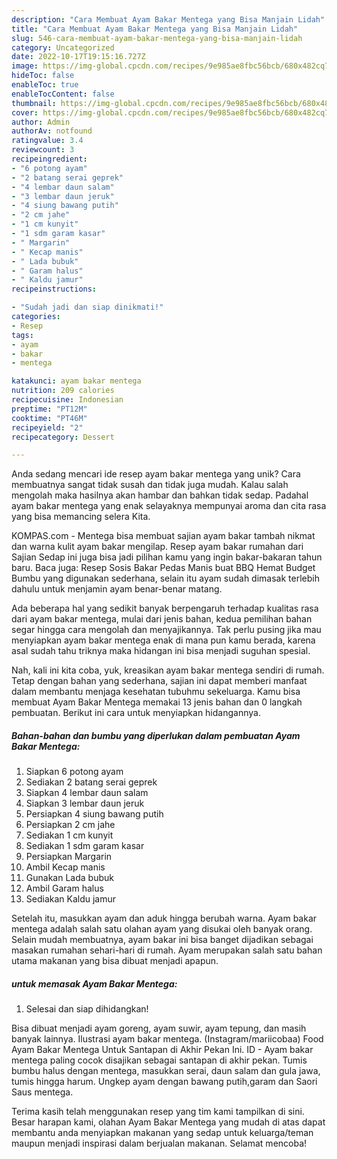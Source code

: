 ```yaml
---
description: "Cara Membuat Ayam Bakar Mentega yang Bisa Manjain Lidah"
title: "Cara Membuat Ayam Bakar Mentega yang Bisa Manjain Lidah"
slug: 546-cara-membuat-ayam-bakar-mentega-yang-bisa-manjain-lidah
category: Uncategorized
date: 2022-10-17T19:15:16.727Z
image: https://img-global.cpcdn.com/recipes/9e985ae8fbc56bcb/680x482cq70/ayam-bakar-mentega-foto-resep-utama.jpg
hideToc: false
enableToc: true
enableTocContent: false
thumbnail: https://img-global.cpcdn.com/recipes/9e985ae8fbc56bcb/680x482cq70/ayam-bakar-mentega-foto-resep-utama.jpg
cover: https://img-global.cpcdn.com/recipes/9e985ae8fbc56bcb/680x482cq70/ayam-bakar-mentega-foto-resep-utama.jpg
author: Admin
authorAv: notfound
ratingvalue: 3.4
reviewcount: 3
recipeingredient:
- "6 potong ayam"
- "2 batang serai geprek"
- "4 lembar daun salam"
- "3 lembar daun jeruk"
- "4 siung bawang putih"
- "2 cm jahe"
- "1 cm kunyit"
- "1 sdm garam kasar"
- " Margarin"
- " Kecap manis"
- " Lada bubuk"
- " Garam halus"
- " Kaldu jamur"
recipeinstructions:

- "Sudah jadi dan siap dinikmati!"
categories:
- Resep
tags:
- ayam
- bakar
- mentega

katakunci: ayam bakar mentega 
nutrition: 209 calories
recipecuisine: Indonesian
preptime: "PT12M"
cooktime: "PT46M"
recipeyield: "2"
recipecategory: Dessert

---
```





Anda sedang mencari ide resep ayam bakar mentega yang unik? Cara membuatnya sangat tidak susah dan tidak juga mudah. Kalau salah mengolah maka hasilnya akan hambar dan bahkan tidak sedap. Padahal ayam bakar mentega yang enak selayaknya mempunyai aroma dan cita rasa yang bisa memancing selera Kita.





KOMPAS.com - Mentega bisa membuat sajian ayam bakar tambah nikmat dan warna kulit ayam bakar mengilap. Resep ayam bakar rumahan dari Sajian Sedap ini juga bisa jadi pilihan kamu yang ingin bakar-bakaran tahun baru. Baca juga: Resep Sosis Bakar Pedas Manis buat BBQ Hemat Budget Bumbu yang digunakan sederhana, selain itu ayam sudah dimasak terlebih dahulu untuk menjamin ayam benar-benar matang.

Ada beberapa hal yang sedikit banyak berpengaruh terhadap kualitas rasa dari ayam bakar mentega, mulai dari jenis bahan, kedua pemilihan bahan segar hingga cara mengolah dan menyajikannya. Tak perlu pusing jika mau menyiapkan ayam bakar mentega enak di mana pun kamu berada, karena asal sudah tahu triknya maka hidangan ini bisa menjadi suguhan spesial.






Nah, kali ini kita coba, yuk, kreasikan ayam bakar mentega sendiri di rumah. Tetap dengan bahan yang sederhana, sajian ini dapat memberi manfaat dalam membantu menjaga kesehatan tubuhmu sekeluarga. Kamu bisa membuat Ayam Bakar Mentega memakai 13 jenis bahan dan 0 langkah pembuatan. Berikut ini cara untuk menyiapkan hidangannya.

<!--inarticleads1-->

##### Bahan-bahan dan bumbu yang diperlukan dalam pembuatan Ayam Bakar Mentega:

1. Siapkan 6 potong ayam
1. Sediakan 2 batang serai geprek
1. Siapkan 4 lembar daun salam
1. Siapkan 3 lembar daun jeruk
1. Persiapkan 4 siung bawang putih
1. Persiapkan 2 cm jahe
1. Sediakan 1 cm kunyit
1. Sediakan 1 sdm garam kasar
1. Persiapkan  Margarin
1. Ambil  Kecap manis
1. Gunakan  Lada bubuk
1. Ambil  Garam halus
1. Sediakan  Kaldu jamur


Setelah itu, masukkan ayam dan aduk hingga berubah warna. Ayam bakar mentega adalah salah satu olahan ayam yang disukai oleh banyak orang. Selain mudah membuatnya, ayam bakar ini bisa banget dijadikan sebagai masakan rumahan sehari-hari di rumah. Ayam merupakan salah satu bahan utama makanan yang bisa dibuat menjadi apapun. 

<!--inarticleads2-->

#####  untuk memasak Ayam Bakar Mentega:


1. Selesai dan siap dihidangkan!

Bisa dibuat menjadi ayam goreng, ayam suwir, ayam tepung, dan masih banyak lainnya. Ilustrasi ayam bakar mentega. (Instagram/mariicobaa) Food Ayam Bakar Mentega Untuk Santapan di Akhir Pekan Ini. ID - Ayam bakar mentega paling cocok disajikan sebagai santapan di akhir pekan. Tumis bumbu halus dengan mentega, masukkan serai, daun salam dan gula jawa, tumis hingga harum. Ungkep ayam dengan bawang putih,garam dan Saori Saus mentega. 

Terima kasih telah menggunakan resep yang tim kami tampilkan di sini. Besar harapan kami, olahan Ayam Bakar Mentega yang mudah di atas dapat membantu anda menyiapkan makanan yang sedap untuk keluarga/teman maupun menjadi inspirasi dalam berjualan makanan. Selamat mencoba!
